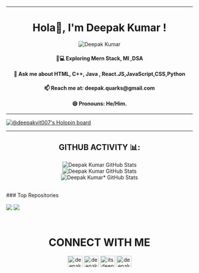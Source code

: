 <hr/>
<h1 align="center">Hola👋, I'm Deepak Kumar !</h1>
<!-- <h3 align="center">A Frontened Developer and a Machine Learning Enthusiast.</h3> -->
 
  <p align="center"> <img src="https://komarev.com/ghpvc/?username=deepakvit007" alt="Deepak Kumar" />







<h4 align="center"> 👨💻 Exploring Mern Stack, Ml ,DSA</h4>
<h4 align="center"> 💬 Ask me about HTML, C++, Java , React.JS,JavaScript,CSS,Python</h4>
<h4 align="center"> 📫 Reach me at: <b>deepak.quarks@gmail.com</b></h4>
<h4 align="center"> 😄 Pronouns: He/Him.</h4>
<hr/>

[![@deepakvit007's Holopin board](https://holopin.me/deepakvit007)](https://holopin.io/@deepakvit007)
 
<hr/>
<h2 align="center"> GITHUB ACTIVITY 📊:</h2>

<p align="center">
<img src="https://github-readme-stats.vercel.app/api/?username=deepakvit007&&show_icons=true&&theme=synthwave&&hide_border=true" alt="Deepak Kumar GitHub Stats">
  <br/>
<img src="https://github-readme-stats.vercel.app/api/top-langs/?username=deepakvit007&&layout=compact&&show_icons=true&&theme=synthwave&&hide_border=true" alt=" Deepak Kumar GitHub Stats">
  <br/>
<img src="https://github-readme-streak-stats.herokuapp.com/?user=deepakvit007&&show_icons=true&&theme=synthwave&&hide_border=true" alt="Deepak Kumar* GitHub Stats"> 
  </p>




<br />
### Top Repositories
<p align="center>

<a href="https://github.com/deepakvit007/Multiple-Disease-Prediction-ML">
  <img align="center" src="https://github-readme-stats.vercel.app/api/pin/?username=deepakvit007&repo=Multiple-Disease-Prediction-ML&theme=synthwave&hide_border=true" />
</a>
<a href="https://github.com/deepakvit007/Search-Github-User-Web-App">
  <img align="center" src="https://github-readme-stats.vercel.app/api/pin/?username=deepakvit007&repo=Search-Github-User-Web-App&theme=synthwave&hide_border=true" />
</a>
 </p>
<br />

<h1 align="center">CONNECT WITH ME</h1>
<p align="center">
<a href="https://twitter.com/deepakraj810" target="blank"><img align="center" src="https://raw.githubusercontent.com/rahuldkjain/github-profile-readme-generator/master/src/images/icons/Social/twitter.svg" alt="deepakraj810" height="30" width="40" /></a>
<a href="https://linkedin.com/in/deepak007vit" target="blank"><img align="center" src="https://raw.githubusercontent.com/rahuldkjain/github-profile-readme-generator/master/src/images/icons/Social/linked-in-alt.svg" alt="deepak007vit" height="30" width="40" /></a>
<a href="https://instagram.com/itsdeepak_96" target="blank"><img align="center" src="https://raw.githubusercontent.com/rahuldkjain/github-profile-readme-generator/master/src/images/icons/Social/instagram.svg" alt="itsdeepak_96" height="30" width="40" /></a>
<a href="https://www.facebook.com/Deepak007vit" target="blank"><img align="center" src="https://raw.githubusercontent.com/rahuldkjain/github-profile-readme-generator/master/src/images/icons/Social/facebook.svg" alt="deepakkumar" height="30" width="40" /></a>
</p>
